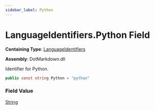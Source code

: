 ```yaml
---
sidebar_label: Python
---
```


# LanguageIdentifiers\.Python Field

**Containing Type**: [LanguageIdentifiers](../index.md)

**Assembly**: DotMarkdown\.dll

  
Identifier for Python\.

```csharp
public const string Python = "python"
```

### Field Value

[String](https://docs.microsoft.com/en-us/dotnet/api/system.string)

